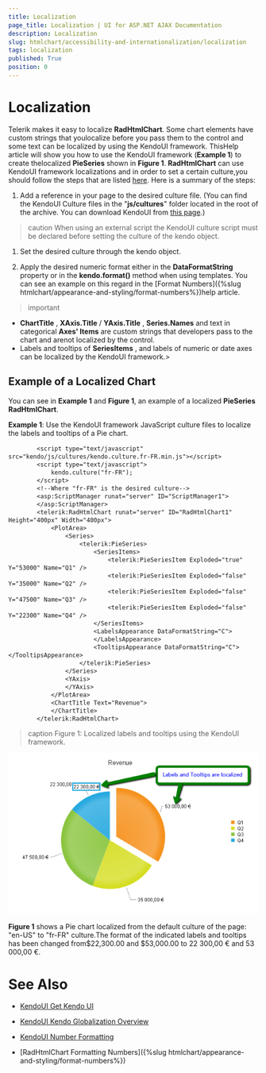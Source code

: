```yaml
---
title: Localization
page_title: Localization | UI for ASP.NET AJAX Documentation
description: Localization
slug: htmlchart/accessibility-and-internationalization/localization
tags: localization
published: True
position: 0
---
```


# Localization



Telerik makes it easy to localize __RadHtmlChart__. Some chart elements have custom strings that youlocalize before you pass them to the control and some text can be localized by using the KendoUI framework. ThisHelp article will show you how to use the KendoUI framework (__Example 1__) to create thelocalized __PieSeries__ shown in __Figure 1__.	__RadHtmlChart__ can use KendoUI framework localizations and in order to set a certain culture,you should follow the steps that are listed [here](http://docs.kendoui.com/getting-started/framework/globalization/overview). Here is a summary of the steps:

1. Add a reference in your page to the desired culture file. (You can find the KendoUI Culture files	in the "__js/cultures__" folder located in the root of the archive. You can download KendoUI from [this page](http://www.kendoui.com/download.aspx).)

>caution When using an external script the KendoUI culture script must be declared before setting the culture of the kendo object.
>


1. Set the desired culture through the kendo object.

1. Apply the desired numeric format either in the __DataFormatString__ property or in the __kendo.format()__ method when using templates. You can see an example on this regard in the [Format Numbers]({%slug htmlchart/appearance-and-styling/format-numbers%})help article.

>important 
*  __ChartTitle__ , __XAxis.Title__ / __YAxis.Title__ , __Series.Names__ and text in categorical __Axes' Items__ are custom strings that developers pass to the chart and arenot localized by the control.
* Labels and tooltips of __SeriesItems__ , and labels of numeric or date axes can be localized by the KendoUI framework.>


## Example of a Localized Chart

You can see in __Example 1__ and __Figure 1__, an example of a localized __PieSeries RadHtmlChart__.

__Example 1__: Use the KendoUI framework JavaScript culture files to localize the labels and tooltips of a Pie chart.

````ASPNET
	    <script type="text/javascript" src="kendo/js/cultures/kendo.culture.fr-FR.min.js"></script>
	    <script type="text/javascript">
	        kendo.culture("fr-FR");
	    </script>
	    <!--Where "fr-FR" is the desired culture-->
	    <asp:ScriptManager runat="server" ID="ScriptManager1">
	    </asp:ScriptManager>
	    <telerik:RadHtmlChart runat="server" ID="RadHtmlChart1" Height="400px" Width="400px">
	        <PlotArea>
	            <Series>
	                <telerik:PieSeries>
	                    <SeriesItems>
	                        <telerik:PieSeriesItem Exploded="true" Y="53000" Name="Q1" />
	                        <telerik:PieSeriesItem Exploded="false" Y="35000" Name="Q2" />
	                        <telerik:PieSeriesItem Exploded="false" Y="47500" Name="Q3" />
	                        <telerik:PieSeriesItem Exploded="false" Y="22300" Name="Q4" />
	                    </SeriesItems>
	                    <LabelsAppearance DataFormatString="C">
	                    </LabelsAppearance>
	                    <TooltipsAppearance DataFormatString="C"></TooltipsAppearance>
	                </telerik:PieSeries>
	            </Series>
	            <YAxis>
	            </YAxis>
	        </PlotArea>
	        <ChartTitle Text="Revenue">
	        </ChartTitle>
	    </telerik:RadHtmlChart>
````


>caption Figure 1: Localized labels and tooltips using the KendoUI framework.

![htmlchart-localization](images/htmlchart-localization.png)

__Figure 1__ shows a Pie chart localized from the default culture of the page: "en-US" to "fr-FR" culture.The format of the indicated labels and tooltips has been changed from$22,300.00 and $53,000.00 to 22 300,00 € and 53 000,00 €.

# See Also

 * [KendoUI Get Kendo UI](http://www.kendoui.com/download.aspx)

 * [KendoUI Kendo Globalization Overview](http://docs.kendoui.com/getting-started/framework/globalization/overview)

 * [KendoUI Number Formatting](http://docs.kendoui.com/getting-started/framework/globalization/numberformatting)

 * [RadHtmlChart Formatting Numbers]({%slug htmlchart/appearance-and-styling/format-numbers%})
